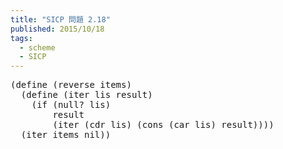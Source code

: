 ```yaml
---
title: "SICP 問題 2.18"
published: 2015/10/18
tags:
  - scheme
  - SICP
---
```



<pre class="code lang-scheme" data-lang="scheme" data-unlink><span class="synSpecial">(</span><span class="synStatement">define</span> <span class="synSpecial">(</span><span class="synIdentifier">reverse</span> items<span class="synSpecial">)</span>
  <span class="synSpecial">(</span><span class="synStatement">define</span> <span class="synSpecial">(</span>iter lis result<span class="synSpecial">)</span>
    <span class="synSpecial">(</span><span class="synStatement">if</span> <span class="synSpecial">(</span><span class="synIdentifier">null?</span> lis<span class="synSpecial">)</span>
        result
        <span class="synSpecial">(</span>iter <span class="synSpecial">(</span><span class="synIdentifier">cdr</span> lis<span class="synSpecial">)</span> <span class="synSpecial">(</span><span class="synIdentifier">cons</span> <span class="synSpecial">(</span><span class="synIdentifier">car</span> lis<span class="synSpecial">)</span> result<span class="synSpecial">))))</span>
  <span class="synSpecial">(</span>iter items nil<span class="synSpecial">))</span>
</pre>


